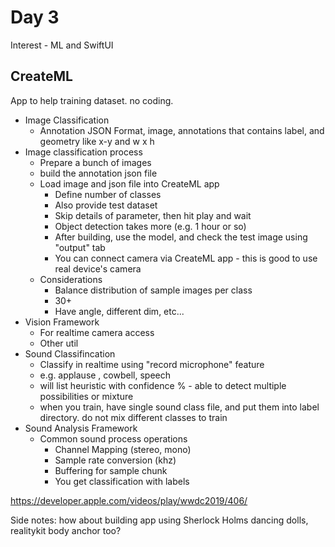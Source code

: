 # Day 3

Interest - ML and SwiftUI

## CreateML

App to help training dataset. no coding.

- Image Classification
	- Annotation JSON Format, image, annotations that contains label, and geometry like x-y and w x h
- Image classification process
	- Prepare a bunch of images
	- build the annotation json file
	- Load image and json file into CreateML app
		- Define number of classes
		- Also provide test dataset
		- Skip details of parameter, then hit play and wait
		- Object detection takes more (e.g. 1 hour or so)
		- After building, use the model, and check the test image using "output" tab
		- You can connect camera via CreateML app - this is good to use real device's camera
	- Considerations
		- Balance distribution of sample images per class
		- 30+
		- Have angle, different dim, etc...
- Vision Framework
	- For realtime camera access
	- Other util
- Sound Classifincation
	- Classify in realtime using "record microphone" feature
	- e.g. applause , cowbell, speech
	- will list heuristic with confidence % - able to detect multiple possibilities or mixture
	- when you train, have single sound class file, and put them into label directory. do not mix different classes to train
- Sound Analysis Framework
	- Common sound process operations
		- Channel Mapping (stereo, mono)
		- Sample rate conversion (khz)
		- Buffering for sample chunk
		- You get classification with labels

https://developer.apple.com/videos/play/wwdc2019/406/

Side notes: how about building app using Sherlock Holms dancing dolls, realitykit body anchor too?
